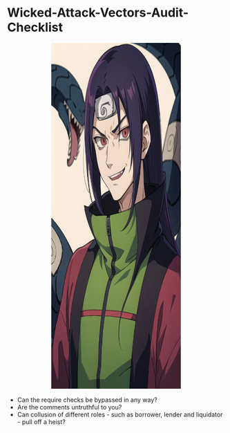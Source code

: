 # Wicked-Attack-Vectors-Audit-Checklist

<p align = center>
<img src= "./images/11c29247c9be4f5095cbe9258c440b2a.png" width="300" height="800">
<br>
</p>
  
- Can the require checks be bypassed in any way?
- Are the comments untruthful to you?
- Can collusion of different roles - such as borrower, lender and liquidator - pull off a heist?
